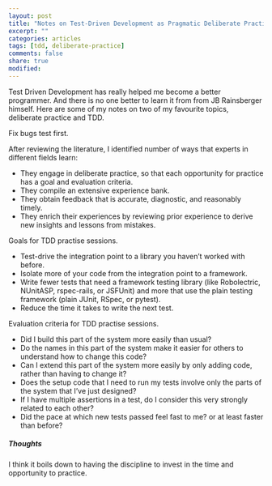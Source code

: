 ```yaml
---
layout: post
title: "Notes on Test-Driven Development as Pragmatic Deliberate Practice"
excerpt: ""
categories: articles
tags: [tdd, deliberate-practice]
comments: false
share: true
modified:
---
```


Test Driven Development has really helped me become a better programmer.  And
there is no one better to learn it from from JB Rainsberger himself.  Here are
some of my notes on two of my favourite topics, deliberate practice and TDD.

Fix bugs test first.

After reviewing the literature, I identified number of ways that experts in different fields learn:

* They engage in deliberate practice, so that each opportunity for practice has a goal and evaluation criteria.
* They compile an extensive experience bank.
* They obtain feedback that is accurate, diagnostic, and reasonably timely.
* They enrich their experiences by reviewing prior experience to derive new insights and lessons from mistakes.

Goals for TDD practise sessions.

* Test-drive the integration point to a library you haven’t worked with before.
* Isolate more of your code from the integration point to a framework.
* Write fewer tests that need a framework testing library (like Robolectric, NUnitASP, rspec-rails, or JSFUnit) and more that use the plain testing framework (plain JUnit, RSpec, or pytest).
* Reduce the time it takes to write the next test.

Evaluation criteria for TDD practise sessions.

* Did I build this part of the system more easily than usual?
* Do the names in this part of the system make it easier for others to understand how to change this code?
* Can I extend this part of the system more easily by only adding code, rather than having to change it?
* Does the setup code that I need to run my tests involve only the parts of the system that I’ve just designed?
* If I have multiple assertions in a test, do I consider this very strongly related to each other?
* Did the pace at which new tests passed feel fast to me? or at least faster than before?

##### Thoughts

I think it boils down to having the discipline to invest in the time and
opportunity to practice.

[1]: https://blog.jbrains.ca/permalink/test-driven-development-as-pragmatic-deliberate-practice
